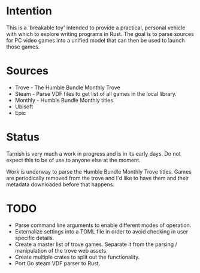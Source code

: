 # Intention

This is a 'breakable toy' intended to provide a practical, personal vehicle with which to explore writing programs in Rust. The goal is to parse sources for PC video games into a unified model that can then be used to launch those games.

# Sources

* Trove - The Humble Bundle Monthly Trove
* Steam - Parse VDF files to get list of all games in the local library.
* Monthly - Humble Bundle Monthly titles
* Ubisoft
* Epic

# Status

Tarnish is very much a work in progress and is in its early days. Do not expect this to be of use to anyone else at the moment.

Work is underway to parse the Humble Bundle Monthly Trove titles. Games are periodically removed from the trove and I'd like to have them and their metadata downloaded before that happens.

# TODO

* Parse command line arguments to enable different modes of operation.
* Externalize settings into a TOML file in order to avoid checking in user specific details.
* Create a master list of trove games. Separate it from the parsing / manipulation of the trove web assets.
* Create multiple crates to split out the functionality.
* Port Go steam VDF parser to Rust.


